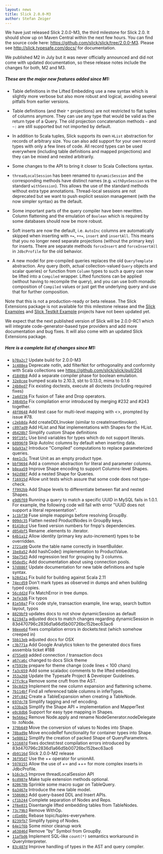 ```yaml
---
layout: news
title: Slick 2.0.0-M3
author: Stefan Zeiger
---
```

We have just released Slick 2.0.0-M3, the third milestone for Slick 2.0. It
should show up on Maven Central within the next few hours. You can find the
source code here: <https://github.com/slick/slick/tree/2.0.0-M3>. Please see
<http://slick.typesafe.com/docs/> for documentation.

We published
M2 in July but it was never officially announced and did not come with updated
documentation, so these release notes include the changes for both, M2 and M3.

##### These are the major new features added since M1:

* Table definitions in the Lifted Embedding use a new syntax which is slightly
  more verbose but also more robust and logical, avoiding several pitfalls from
  earlier versions.

* Table definitions (and their `*` projections) are not restricted to flat
  tuples of columns anymore. They can use any type that would be valid as the
  return type of a Query. The old projection concatenation methods `~` and `~:`
  are still supported but not imported by default.

* In addition to Scala tuples, Slick supports its own `HList` abstraction for
  records of arbitrary size. You can also add support for your own record types
  with only a few lines of code. All record types can be used everywhere
  (including table definitions and mapped projections) and they can be mixed
  and nested arbitrarily.

* Some changes to the API to bring it closer to Scala Collections syntax.

* `threadLocalSession` has been renamed to `dynamicSession` and the corresponding
  methods have distinct names (e.g. `withDynSession` vs the standard `withSession`).
  This allows the use of the standard methods without extra type annotations.
  Thread-local sessions are not deprecated but we want to push explicit session
  management (with the now simpler syntax) as the default.

* Some important parts of the query compiler have been rewritten. Column flattening
  and the emulation of `Boolean` which is required by some databases should now be
  more robust.

* Soft inserts are now the default, i.e. `AutoInc` columns are automatically skipped
  when inserting with `+=`, `++=`, `insert` and `insertAll`. This means that you no
  longer need separate projections (without the primary key) for inserts.
  There are separate methods `forceInsert` and `forceInsertAll` in `JdbcProfile` for
  the old behavior.

* A new model for pre-compiled queries replaces the old `QueryTemplate` abstraction.
  Any query (both, actual collection-valued `Query` objects and scalar queries) or
  function from `Column` types to such a query can now be lifted into a `Compiled`
  wrapper. Lifted functions can be applied (without having to recompile the query),
  and you can use both monadic composition of `Compiled` values or just get the
  underlying query and use that for further composition.

Note that this is not a production-ready or beta release. The Slick Extensions
package is not available for this milestone release and the
[Slick Examples](https://github.com/slick/slick-examples)
and [Slick Testkit Example](https://github.com/slick/slick-testkit-example)
projects have not been updated yet.

We expect that the next published version of Slick will be 2.0.0-RC1 which will integrate code-generator-based type providers and add more documentation and bug fixes. It will
also come with an updated Slick Extensions package.

##### Here is a complete list of changes since M1:

* [``b70a2c7``](https://github.com/slick/slick/commit/b70a2c7289e9aa4f6e12cf7426c5a91d47e1b4bf) Update build for 2.0.0-M3
* [``1c488ea``](https://github.com/slick/slick/commit/1c488ea1ddabc2a34f6c60ef176332db49975191) Deprecate notIn, add filterNot for orthogonality and conformity with Scala collections see https://github.com/slick/slick/pull/204
* [``d1849b8``](https://github.com/slick/slick/commit/d1849b82bc41422327db9225e99090dde434556f) Add a separate compiler phase for boolean emulation.
* [``32e8cee``](https://github.com/slick/slick/commit/32e8cee316900f7458084fdaaf89b8fe360bdef0) bumped scala to 2.10.3, sbt to 0.13.0, mima to 0.1.6
* [``24b0ed7``](https://github.com/slick/slick/commit/24b0ed78a4e38dae93a648be80497f53cb5b13ab) Fix existing doctests, execute all doctests (including required fixes)
* [``2a4d156``](https://github.com/slick/slick/commit/2a4d156b18aab39141eacddb0d7c6aaef3ae5af5) Fix fusion of Take and Drop operators.
* [``3464b5e``](https://github.com/slick/slick/commit/3464b5e176bb21792c9912596156d361a2f1e01d) Fix compilation error introduced by merging #232 and #243 together.
* [``48f0648``](https://github.com/slick/slick/commit/48f06486cfd32c97a671517411aa64976412531d) Add test case for multi-level mapping with <>, prompted by issue #78.
* [``c2eb8da``](https://github.com/slick/slick/commit/c2eb8da964733d1a4ed963490f30c4573ee69f52) Add createDDLInvoker (similar to createInsertInvoker).
* [``c897ad9``](https://github.com/slick/slick/commit/c897ad931c3db06a3573cd91a57c913593dcc698) Add HList and Nat implementations with Shapes for the HList.
* [``d6428b7``](https://github.com/slick/slick/commit/d6428b7e7d3f1a61825484bd061369f4207a8377) Simplify custom Shape definitions
* [``99f19fc``](https://github.com/slick/slick/commit/99f19fcafb7adc7a85f7a802334b35c51aa90e11) Use bind variables for types which do not support literals.
* [``68996f0``](https://github.com/slick/slick/commit/68996f06fce5f2b4e68fa59b7ece6ab8e81b2343) Skip AutoInc columns by default when inserting data.
* [``bda93a7``](https://github.com/slick/slick/commit/bda93a7105f044785b0628275770f2b33b27d2d4) Introduce "Compiled" computations to replace parameterized queries.
* [``4ee1c5c``](https://github.com/slick/slick/commit/4ee1c5ca9bd0fce645188bb098fabf73134750fe) Treat Unit as an empty product type.
* [``bbf9694``](https://github.com/slick/slick/commit/bbf9694a1f4cd3e7f792770be808add9ba5679a7) Add a common abstraction for literal and parameter columns.
* [``b8eaa59``](https://github.com/slick/slick/commit/b8eaa59af22e7e8667da91f03e352b0fce85e5c6) Improve Shape encoding to support Columns-level Shapes.
* [``942d98f``](https://github.com/slick/slick/commit/942d98fc304a1349162b4040e4c16484291f50da) Add a nested Shape for Queries.
* [``f16915d``](https://github.com/slick/slick/commit/f16915d8e61e2cd48cdf85649cbbd04ce0fd3e2d) Allow unit tests which assure that some code does not type-check.
* [``ff992bb``](https://github.com/slick/slick/commit/ff992bb492129674ba730e5e5503eae43d66afd0) Add Shape levels to differentiate between flat and nested Shapes.
* [``e9d6f69``](https://github.com/slick/slick/commit/e9d6f6927d1d84493849b96d3759f4ad6d4c5b32) Running a query to match a specific UUID in MySQL fails in 1.0.1. For example, the following code will fail with error "UUID does not support a literal representation".
* [``1c1bf30``](https://github.com/slick/slick/commit/1c1bf30b5265cc33cfb85156d34d55f53457dd9b) Fuse simple mappings before resolving GroupBy.
* [``009dc35``](https://github.com/slick/slick/commit/009dc3506f912533338f02366fcfaadacf4a3fed) Flatten nested ProductNodes in GroupBy keys.
* [``01410cd``](https://github.com/slick/slick/commit/01410cdbd28c43b88e64759d83c173bb6798784e) Use fixed version numbers for fmpp's dependencies.
* [``d054bf5``](https://github.com/slick/slick/commit/d054bf53642e1a6bee2ce3eff84437dc90b0fdd8) Rename .elements to .iterator.
* [``64b1a12``](https://github.com/slick/slick/commit/64b1a12864bd690656e96a323a329835c7642bcf) Allow identity (primary key auto-increment) types to be overridden.
* [``2721a90``](https://github.com/slick/slick/commit/2721a901b8fcd266c626a3de1bc0d1ba311bb0da) Quote the table name correctly in InsertBuilder.
* [``1be8a52``](https://github.com/slick/slick/commit/1be8a52ec7ebf9142b21bf556f1bb737fc6a57e1) Add hashCode() implementation to ProductValue.
* [``5be75d3``](https://github.com/slick/slick/commit/5be75d3e8440b2c64b6cfeb2a0e6612d785ad835) Add regression test for grouping by 3 columns.
* [``05ded5c``](https://github.com/slick/slick/commit/05ded5c2269c503c2526a78ced5fa21c89078afd) Add documentation about using connection pools.
* [``57d886f``](https://github.com/slick/slick/commit/57d886f82a724ba3322664d8e9744610188bd3d1) Update documentation for new table definitions and tuple syntax.
* [``b28d2a1``](https://github.com/slick/slick/commit/b28d2a1aeefc05efa15971e5f5b23b3eef3b8fc2) Fix build for building against Scala 2.11
* [``74ecd59``](https://github.com/slick/slick/commit/74ecd593ad2c4f473d238e952a9e7c59c787a093) Don't mark types as observed in dumps and when building typed copies.
* [``56cdd2d``](https://github.com/slick/slick/commit/56cdd2da7df9b6fd6fbeb17a3d193f5278154f89) Fix MatchError in tree dumps.
* [``3efe3d6``](https://github.com/slick/slick/commit/3efe3d64f1fd3481f2f94c8b1a6a2eedd5074b18) Fix typos
* [``81e50a7``](https://github.com/slick/slick/commit/81e50a7baac55373e882dee0b70a854787c5a3f4) Fix code style, transaction example, line wrap, search button layout, typos
* [``8829bf9``](https://github.com/slick/slick/commit/8829bf97f3c48e069b6f7f4d6a12be9d2181aade) updates docs to not show dynamicSession as default
* [``621947a``](https://github.com/slick/slick/commit/621947a79653c42f1d024460dc7a7f325c401870) adjusted docs to match changes regarding dynamicSession in 83d470796c2836d1a66d5b00726bc152bec63ac6
* [``98eee6d``](https://github.com/slick/slick/commit/98eee6d462cf2ac30fcd07728702ed88b0ad6487) fixes compilation errors in dockets:test (which somehow creeped in)
* [``5bb13eb``](https://github.com/slick/slick/commit/5bb13eb9ca7626051f00a00548879eb3234f09e6) adjusted docs for OSX
* [``c3b771a``](https://github.com/slick/slick/commit/c3b771a49071d76a0ff569e823b49014dd88ff39) Add Google Analytics token to the generated docs fixes assembla ticket #188
* [``d755e69``](https://github.com/slick/slick/commit/d755e69e728baeaffa5a23f09f608a6ebd43c5da) added connection / transaction docs
* [``a67ca6c``](https://github.com/slick/slick/commit/a67ca6c06555d73877cc3a1f052f2a7b53ddc44c) changed to docs Slick theme
* [``e75919e``](https://github.com/slick/slick/commit/e75919e4d04ba2838631bddda8fcb9cea8d9dbc7) prepare for theme change (code lines < 100 chars)
* [``fa3c659``](https://github.com/slick/slick/commit/fa3c659b7c502d72298a14478209f397b5b724f3) Add some scaladoc comments to the lifted embedding.
* [``353a260``](https://github.com/slick/slick/commit/353a260960b0d103ef650d3b70f2ddcf1d987465) Update the Typesafe Project & Developer Guidelines.
* [``27fc9ca``](https://github.com/slick/slick/commit/27fc9ca19df0df96cc3da4945733aa464a46cfa7) Remove some cruft from the AST.
* [``5bc8d29``](https://github.com/slick/slick/commit/5bc8d292a0d220cd703c10f79c8d5e655f55ac8d) Implement the new column expansion and flattening scheme.
* [``7b114bf``](https://github.com/slick/slick/commit/7b114bfd550b49a3dabfbd0173ee3ccc41e4a3b7) Find all referenced table columns in inferTypes.
* [``29fc842``](https://github.com/slick/slick/commit/29fc8422aeb89ca0132f70ace0045b593a13914d) Create a TableExpansion when creating a TableNode.
* [``697dc78``](https://github.com/slick/slick/commit/697dc78258a35e86d290b85d0aab752f84f54273) Simplify tagging and ref encoding.
* [``e33ba26``](https://github.com/slick/slick/commit/e33ba260862cdceef17371c78b9714c22ca22abc) Simplify the Shape API + implementation and MapperTest
* [``e0c8db6``](https://github.com/slick/slick/commit/e0c8db6cd4d6f429af9678553a03d07999a716d1) Support for easy type mapping in Shapes.
* [``9e566e2``](https://github.com/slick/slick/commit/9e566e2f7c8375dabc9c36f3b521344685caaa5a) Remove Node.apply and rename NodeGenerator.nodeDelegate to .toNode.
* [``379b649``](https://github.com/slick/slick/commit/379b649093a98be809bb54cbbcc376aab3058132) Move the conversion of values to Nodes into Shape.
* [``78bad9e``](https://github.com/slick/slick/commit/78bad9e7e2afad365593d49566b896ed100455c1) Move encodeRef functionality for container types into Shape.
* [``5e98612``](https://github.com/slick/slick/commit/5e986125db4343f80aff378230dffce850efd7a6) Simplify the creation of packed Shape of QueryParameters.
* [``531607d``](https://github.com/slick/slick/commit/531607dd785e2cf0ce609d01c064fdf2b182fcaf) fixes doctest:test compilation errors introduced by 83d470796c2836d1a66d5b00726bc152bec63ac6
* [``db9116d``](https://github.com/slick/slick/commit/db9116d41a365987e1231da987a5dff84bc80cdd) Slick 2.0.0-M2 release
* [``36f95d7``](https://github.com/slick/slick/commit/36f95d7bc83bbbd18f589a9d5e463519b69198e4) Use the ++ operator for unionAll.
* [``5978155``](https://github.com/slick/slick/commit/59781555b3c360b3805c8afbffb134b030d90d18) Allow the use of += and ++= for more complex inserts in JdbcProfile.
* [``b16cbc5``](https://github.com/slick/slick/commit/b16cbc5df3ed4085761ae823f2c7c522dcb2e94b) Improve threadLocalSession API
* [``6cd987e``](https://github.com/slick/slick/commit/6cd987ee1c1d20571407904098fc726700785116) Make tuple extension methods optional.
* [``820670b``](https://github.com/slick/slick/commit/820670bbea6bbaf5dda8455a3187ba6618b11b76) Sprinkle some macro sugar on TableQuery.
* [``6a3467e``](https://github.com/slick/slick/commit/6a3467ed349f8b1d67160b4fb090ecdf508b55c2) Introduce the new table model.
* [``5506063``](https://github.com/slick/slick/commit/550606313bb111bdfc4393ef5ee8567d5a4ccc28) Add query-based DDL and Insert APIs.
* [``cf1b244``](https://github.com/slick/slick/commit/cf1b244f610143a6604b0f97c3e44138fb950224) Complete separation of Nodes and Reps.
* [``2f6e031``](https://github.com/slick/slick/commit/2f6e031f845cf917f734a28440ff240978b242ff) Disentangle lifted embedding tables from TableNodes.
* [``73c79b3``](https://github.com/slick/slick/commit/73c79b3506bdd9d84545ba9bee22e4c0acc35816) Remove WithOp.
* [``cd1e60c``](https://github.com/slick/slick/commit/cd1e60c7d18157ffc8e19b2ef6d93e36f512e1be) Rebase topic/tuples-everywhere.
* [``8239fb7``](https://github.com/slick/slick/commit/8239fb731922a946b1210f84b00f5487377c747e) Simplify typing of Nodes.
* [``64e1f6b``](https://github.com/slick/slick/commit/64e1f6b0460d79cd0a37767a0c27c93561ce8019) Some minor cleanup work
* [``a63846d``](https://github.com/slick/slick/commit/a63846d4eaee0c1b00fb85220ce82763f82d7b72) Remove "by" Symbol from GroupBy.
* [``11afbd6``](https://github.com/slick/slick/commit/11afbd637351bea16bfdbdcf242d1c0ce582c97f) Implement SQL-like `count(*)` semantics workaround in QueryInterpreter.
* [``83c487d``](https://github.com/slick/slick/commit/83c487ded5e79804a4f4e45e9214e6e4e04bac8d) Improve handling of types in the AST and query compiler.
